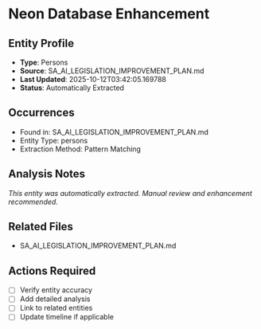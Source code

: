 # Neon Database Enhancement

## Entity Profile
- **Type**: Persons
- **Source**: SA_AI_LEGISLATION_IMPROVEMENT_PLAN.md
- **Last Updated**: 2025-10-12T03:42:05.169788
- **Status**: Automatically Extracted

## Occurrences
- Found in: SA_AI_LEGISLATION_IMPROVEMENT_PLAN.md
- Entity Type: persons
- Extraction Method: Pattern Matching

## Analysis Notes
*This entity was automatically extracted. Manual review and enhancement recommended.*

## Related Files
- SA_AI_LEGISLATION_IMPROVEMENT_PLAN.md

## Actions Required
- [ ] Verify entity accuracy
- [ ] Add detailed analysis
- [ ] Link to related entities
- [ ] Update timeline if applicable
